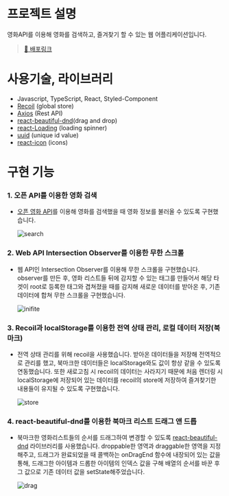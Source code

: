 # 프로젝트 설명

영화API를 이용해 영화를 검색하고, 즐겨찾기 할 수 있는 웹 어플리케이션입니다.

> [🚀 배포링크](https://6280ab73413ffe0b46c54abe--voluble-hummingbird-c9e512.netlify.app/)

# 사용기술, 라이브러리

- Javascript, TypeScript, React, Styled-Component
- [Recoil](https://recoiljs.org/) (global store)
- [Axios](https://github.com/axios/axios) (Rest API)
- [react-beautiful-dnd](https://github.com/atlassian/react-beautiful-dnd)(drag and drop)
- [react-Loading](https://github.com/fakiolinho/react-loading) (loading spinner)
- [uuid](https://github.com/uuidjs/uuid) (unique id value)
- [react-icon](https://github.com/react-icons/react-icons) (icons)

# 구현 기능

### 1. 오픈 API를 이용한 영화 검색

- [오픈 영화 API](https://www.omdbapi.com/)를 이용해 영화를 검색했을 때 영화 정보를 불러올 수 있도록 구현했습니다.

  ![search](https://user-images.githubusercontent.com/71131248/168468596-c5aff9a2-ffd9-4acc-a577-1f1db4104f23.gif)

### 2. Web API Intersection Observer를 이용한 무한 스크롤

- 웹 API인 Intersection Observer를 이용해 무한 스크롤을 구현했습니다. observer를 만든 후, 영화 리스트들 뒤에 감지할 수 있는 태그를 만들어서 해당 타겟이 root로 등록한 태그와 겹쳐졌을 때를 감지해 새로운 데이터를 받아온 후, 기존 데이터에 합쳐 무한 스크롤을 구현했습니다.

  ![inifite](https://user-images.githubusercontent.com/71131248/168468595-c0516aa0-8e8c-4bef-988b-a2147dbb7d1b.gif)

### 3. Recoil과 localStorage를 이용한 전역 상태 관리, 로컬 데이터 저장(북마크)

- 전역 상태 관리를 위해 recoil을 사용했습니다. 받아온 데이터들을 저장해 전역적으로 관리를 했고, 북마크한 데이터들은 localStorage와도 값이 항상 같을 수 있도록 연동했습니다. 또한 새로고침 시 recoil의 데이터는 사라지기 때문에 처음 렌더링 시 localStorage에 저장되어 있는 데이터를 recoil의 store에 저장하여 즐겨찾기한 내용들이 유지될 수 있도록 구현했습니다.

  ![store](https://user-images.githubusercontent.com/71131248/168468599-f357c19c-5b53-4981-9f0a-023f56be1291.gif)

### 4. react-beautiful-dnd를 이용한 북마크 리스트 드래그 앤 드롭

- 북마크한 영화리스트들의 순서를 드래그하여 변경할 수 있도록 [react-beautiful-dnd](https://github.com/atlassian/react-beautiful-dnd) 라이브러리를 사용했습니다. droppable한 영역과 draggable한 영역을 지정해주고, 드래그가 완료되었을 때 콜백하는 onDragEnd 함수에 내장되어 있는 값을 통해, 드래그한 아이템과 드롭한 아이템의 인덱스 값을 구해 배열의 순서를 바꾼 후 그 값으로 기존 데이터 값을 setState해주었습니다.

  ![drag](https://user-images.githubusercontent.com/71131248/168468601-5880ebb7-1236-4221-b35f-1ef39c84e6a2.gif)
